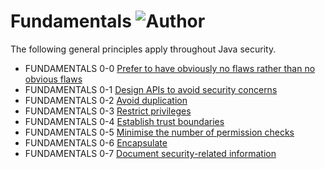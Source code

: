 # Fundamentals ![Author](https://img.shields.io/badge/Author-Oracle-blue.svg)
The following general principles apply throughout Java security.

- FUNDAMENTALS 0-0 [Prefer to have obviously no flaws rather than no obvious flaws](g0_00)
- FUNDAMENTALS 0-1 [Design APIs to avoid security concerns](g0_01)
- FUNDAMENTALS 0-2 [Avoid duplication](g0_02)
- FUNDAMENTALS 0-3 [Restrict privileges](g0_03)
- FUNDAMENTALS 0-4 [Establish trust boundaries](g0_04)
- FUNDAMENTALS 0-5 [Minimise the number of permission checks](g0_05)
- FUNDAMENTALS 0-6 [Encapsulate](g0_06)
- FUNDAMENTALS 0-7 [Document security-related information](g0_07)